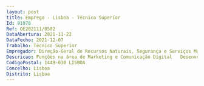 ```yaml
--- 
layout: post
title: Emprego - Lisboa - Técnico Superior
Id: 91978
Ref: OE202111/0502
DataAbertura: 2021-11-22
DataFecho: 2021-12-07
Trabalho: Técnico Superior
Empregador: Direção-Geral de Recursos Naturais, Segurança e Serviços Marítimos
Descricao: Funções na área de Marketing e Comunicação Digital   Desenvolver conteúdos e medidas que promovam a comunicação intra e inter organizacional.  Planear, Implementar e monitorizar estratégias de promoção de produtos e serviços através de meios interativos ou digitais.– Atividades que tenham como núcleo central a conceção e desenvolvimento de soluções de comunicação multimédia– Produção Audiovisual, nomeadamente a elaboração de guião, acompanhamento de filmagens, captação de imagem e edição, e pós produção audiovisual– Design gráfico para suportes digitais.    Produção de eventos online e presenciais– Conceção, desenho, produção, edição e gestão de conteúdos multimédia para plataformas online (TV, web, dispositivos móveis) e offline (eventos e quiosques interativos)  Reporting associados aos processos de gestão e comunicação com recurso a ferramentas informáticas    Conhecer e aplicar medidas éticas de gestão da informação e proteção de dados   Propor, desenvolver e implementar soluções que deem respostas aplicacionais às necessidades da organização.
CodigoPostal: 1449-030 LISBOA
Concelho: Lisboa
Distrito: Lisboa
--- 
```

